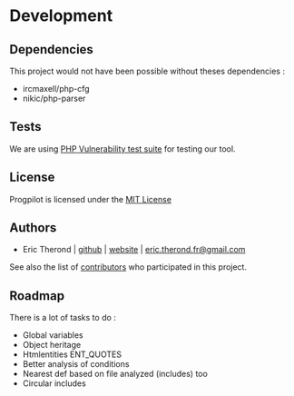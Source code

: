 # Development

## Dependencies

This project would not have been possible without theses dependencies :

- ircmaxell/php-cfg
- nikic/php-parser

## Tests

We are using [PHP Vulnerability test suite](https://github.com/stivalet/PHP-Vulnerability-test-suite) for testing our tool.

## License

Progpilot is licensed under the [MIT License](../LICENSE)

## Authors

- Eric Therond | [github](https://github.com/eric-therond/) | [website](https://www.designsecurity.org) | [eric.therond.fr@gmail.com](mailto:eric.therond.fr@gmail.com)

See also the list of [contributors](https://github.com/designsecurity/progpilot/contributors) who participated in this project.

## Roadmap

There is a lot of tasks to do :
- Global variables
- Object heritage
- Htmlentities ENT_QUOTES
- Better analysis of conditions
- Nearest def based on file analyzed (includes) too
- Circular includes
